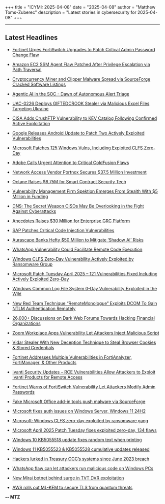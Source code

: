 +++
title = "ICYMI: 2025-04-08"
date = "2025-04-08"
author = "Matthew Toms-Zuberec"
description = "Latest stories in cybersecurity for 2025-04-08"
+++

---------------------------------------------------------------------------
## Latest Headlines
- [Fortinet Urges FortiSwitch Upgrades to Patch Critical Admin Password Change Flaw](https://thehackernews.com/2025/04/fortinet-urges-fortiswitch-upgrades-to.html)

- [Amazon EC2 SSM Agent Flaw Patched After Privilege Escalation via Path Traversal](https://thehackernews.com/2025/04/amazon-ec2-ssm-agent-flaw-patched-after.html)

- [Cryptocurrency Miner and Clipper Malware Spread via SourceForge Cracked Software Listings](https://thehackernews.com/2025/04/cryptocurrency-miner-and-clipper.html)

- [Agentic AI in the SOC - Dawn of Autonomous Alert Triage](https://thehackernews.com/2025/04/agentic-ai-in-soc-dawn-of-autonomous.html)

- [UAC-0226 Deploys GIFTEDCROOK Stealer via Malicious Excel Files Targeting Ukraine](https://thehackernews.com/2025/04/uac-0226-deploys-giftedcrook-stealer.html)

- [CISA Adds CrushFTP Vulnerability to KEV Catalog Following Confirmed Active Exploitation](https://thehackernews.com/2025/04/cisa-adds-crushftp-vulnerability-to-kev.html)

- [Google Releases Android Update to Patch Two Actively Exploited Vulnerabilities](https://thehackernews.com/2025/04/google-releases-android-update-to-patch.html)

- [Microsoft Patches 125 Windows Vulns, Including Exploited CLFS Zero-Day](https://www.securityweek.com/microsoft-patches-125-windows-vulns-including-exploited-clfs-zero-day/)

- [Adobe Calls Urgent Attention to Critical ColdFusion Flaws](https://www.securityweek.com/adobe-calls-urgent-attention-to-critical-coldfusion-flaws/)

- [Network Access Vendor Portnox Secures $37.5 Million Investment](https://www.securityweek.com/network-access-vendor-portnox-secures-37-5-million-investment/)

- [Octane Raises $6.75M for Smart Contract Security Tech](https://www.securityweek.com/octane-raises-6-75m-for-smart-contract-security-tech/)

- [Vulnerability Management Firm Spektion Emerges From Stealth With $5 Million in Funding](https://www.securityweek.com/vulnerability-management-firm-spektion-emerges-from-stealth-with-5-million-in-funding/)

- [DNS: The Secret Weapon CISOs May Be Overlooking in the Fight Against Cyberattacks](https://www.securityweek.com/dns-the-secret-weapon-cisos-may-be-overlooking-in-the-fight-against-cyberattacks/)

- [Anecdotes Raises $30 Million for Enterprise GRC Platform](https://www.securityweek.com/anecdotes-raises-30-million-for-enterprise-grc-platform/)

- [SAP Patches Critical Code Injection Vulnerabilities](https://www.securityweek.com/sap-patches-critical-code-injection-vulnerabilities/)

- [Aurascape Banks Hefty $50 Million to Mitigate ‘Shadow AI’ Risks](https://www.securityweek.com/aurascape-banks-hefty-50-million-to-mitigate-shadow-ai-risks/)

- [WhatsApp Vulnerability Could Facilitate Remote Code Execution](https://www.securityweek.com/whatsapp-vulnerability-could-facilitate-remote-code-execution/)

- [Windows CLFS Zero-Day Vulnerability Actively Exploited by Ransomware Group](https://cybersecuritynews.com/windows-clfs-zero-day-vulnerability-actively-exploited-by-ransomware-group/)

- [Microsoft Patch Tuesday April 2025 – 121 Vulnerabilities Fixed Including Actively Exploited Zero-Day](https://cybersecuritynews.com/microsoft-patch-tuesday-april-2025/)

- [Windows Common Log File System 0-Day Vulnerability Exploited in the Wild](https://cybersecuritynews.com/windows-common-log-file-system-0-day/)

- [New Red Team Technique “RemoteMonologue” Exploits DCOM To Gain NTLM Authentication Remotely](https://cybersecuritynews.com/new-red-team-technique-remotemonologue/)

- [26,000+ Discussions on Dark Web Forums Towards Hacking Financial Organizations](https://cybersecuritynews.com/26000-discussions-on-dark-web-forums/)

- [Zoom Workplace Apps Vulnerability Let Attackers Inject Malicious Script](https://cybersecuritynews.com/zoom-workplace-apps-vulnerability/)

- [Vidar Stealer With New Deception Technique to Steal Browser Cookies & Stored Credentials](https://cybersecuritynews.com/vidar-stealer-with-new-deception-technique/)

- [Fortinet Addresses Multiple Vulnerabilities in FortiAnalyzer, FortiManager, & Other Products](https://cybersecuritynews.com/fortinet-multiple-vulnerabilities-fortios/)

- [Ivanti Security Updates – RCE Vulnerabilities Allow Attackers to Exploit Ivanti Products for Remote Access](https://cybersecuritynews.com/ivanti-security-updates-april/)

- [Fortinet Warns of FortiSwitch Vulnerability Let Attackers Modify Admin Passwords](https://cybersecuritynews.com/fortinet-warns-of-fortiswitch-vulnerability/)

- [Fake Microsoft Office add-in tools push malware via SourceForge](https://www.bleepingcomputer.com/news/security/fake-microsoft-office-add-in-tools-push-malware-via-sourceforge/)

- [Microsoft fixes auth issues on Windows Server, Windows 11 24H2](https://www.bleepingcomputer.com/news/microsoft/microsoft-fixes-auth-issues-on-windows-server-windows-11-24h2/)

- [Microsoft: Windows CLFS zero-day exploited by ransomware gang](https://www.bleepingcomputer.com/news/security/microsoft-windows-clfs-zero-day-exploited-by-ransomware-gang/)

- [Microsoft April 2025 Patch Tuesday fixes exploited zero-day, 134 flaws](https://www.bleepingcomputer.com/news/microsoft/microsoft-april-2025-patch-tuesday-fixes-exploited-zero-day-134-flaws/)

- [Windows 10 KB5055518 update fixes random text when printing](https://www.bleepingcomputer.com/news/microsoft/windows-10-kb5055518-update-fixes-random-text-when-printing/)

- [Windows 11 KB5055523 & KB5055528  cumulative updates released](https://www.bleepingcomputer.com/news/microsoft/windows-11-kb5055523-and-kb5055528-cumulative-updates-released/)

- [Hackers lurked in Treasury OCC’s systems since June 2023 breach](https://www.bleepingcomputer.com/news/security/hackers-lurked-in-treasury-occs-systems-since-june-2023-breach/)

- [WhatsApp flaw can let attackers run malicious code on Windows PCs](https://www.bleepingcomputer.com/news/security/whatsapp-flaw-can-let-attackers-run-malicious-code-on-windows-pcs/)

- [New Mirai botnet behind surge in TVT DVR exploitation](https://www.bleepingcomputer.com/news/security/new-mirai-botnet-behind-surge-in-tvt-dvr-exploitation/)

- [AWS rolls out ML-KEM to secure TLS from quantum threats](https://www.bleepingcomputer.com/news/security/aws-rolls-out-ml-kem-to-secure-tls-from-quantum-threats/)

**-- MTZ**
